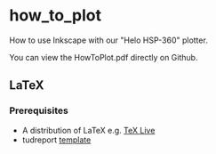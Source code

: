 # how_to_plot
How to use Inkscape with our "Helo HSP-360" plotter.

You can view the HowToPlot.pdf directly on Github.

## LaTeX
### Prerequisites
- A distribution of LaTeX e.g. [TeX Live](https://www.tug.org/texlive/) 
- tudreport [template](http://exp1.fkp.physik.tu-darmstadt.de/tuddesign/)



